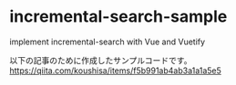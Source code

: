 # incremental-search-sample
implement incremental-search with Vue and Vuetify

以下の記事のために作成したサンプルコードです。<br>
https://qiita.com/koushisa/items/f5b991ab4ab3a1a1a5e5

